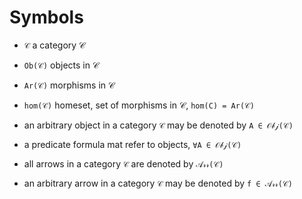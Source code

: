 # Symbols

- `𝒞`       a category 𝒞
- `Ob(𝒞)`   objects in 𝒞
- `Ar(𝒞)`   morphisms in 𝒞
- `hom(𝒞)`  homeset, set of morphisms in 𝒞, `hom(C) = Ar(𝒞)`


- an arbitrary object in a category `𝒞` may be denoted by `A ∈ 𝒪𝒷𝒿(𝒞)`
- a predicate formula mat refer to objects, `∀A ∈ 𝒪𝒷𝒿(𝒞)`
- all arrows in a category `𝒞` are denoted by `𝒜𝓇𝓇(𝒞)`
- an arbitrary arrow in a category `𝒞` may be denoted by `f ∈ 𝒜𝓇𝓇(𝒞)`
